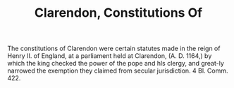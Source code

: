 ---
title: Clarendon, Constitutions Of
letter: C
permalink: "/definitions/bld-clarendon-constitutions-of.html"
body: The constitutions of Clarendon were certain statutes made in the reign of Henry
  II. of England, at a parliament held at Clarendon, (A. D. 1164,) by which the king
  checked the power of the pope and hls clergy, and great-ly narrowed the exemption
  they claimed from secular jurisdiction. 4 Bl. Comm. 422.
published_at: '2018-07-07'
source: Black's Law Dictionary 2nd Ed (1910)
layout: post
---